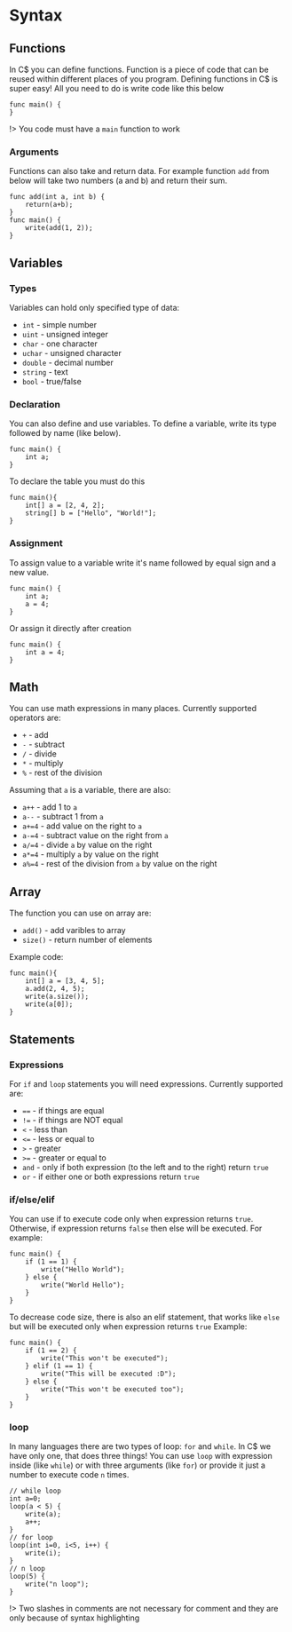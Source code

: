 # Syntax
## Functions
In C$ you can define functions. Function is a piece of code that can be reused within different places of you program.
Defining functions in C$ is super easy! All you need to do is write code like this below
```clike
func main() {
}
```
!> You code must have a `main` function to work
### Arguments
Functions can also take and return data. For example function `add` from below will take two numbers (a and b) and return their sum.
```clike
func add(int a, int b) {
    return(a+b);
}
func main() {
    write(add(1, 2));
} 
```
## Variables
### Types
Variables can hold only specified type of data:
- `int` - simple number
- `uint` - unsigned integer
- `char` - one character
- `uchar` - unsigned character
- `double` - decimal number
- `string` - text
- `bool` - true/false

### Declaration
You can also define and use variables. To define a variable, write its type followed by name (like below).
```clike
func main() {
    int a;
}
```
To declare the table you must do this
```clike
func main(){
    int[] a = [2, 4, 2];
    string[] b = ["Hello", "World!"];
}
```
### Assignment
To assign value to a variable write it's name followed by equal sign and a new value.
```clike
func main() {
    int a;
    a = 4;
}
```
Or assign it directly after creation
```clike
func main() {
    int a = 4;
}
```
## Math
You can use math expressions in many places. Currently supported operators are:
- `+` - add
- `-` - subtract
- `/` - divide
- `*` - multiply
- `%` - rest of the division


Assuming that `a` is a variable, there are also:
- `a++` - add 1 to `a`
- `a--` - subtract 1 from `a`
- `a+=4` - add value on the right to `a`
- `a-=4` - subtract value on the right from `a`
- `a/=4` - divide `a` by value on the right
- `a*=4` - multiply `a` by value on the right
- `a%=4` - rest of the division from `a` by value on the right

## Array
The function you can use on array are:
- `add()` - add varibles to array
- `size()` - return number of elements

Example code:
```clike
func main(){
    int[] a = [3, 4, 5];
    a.add(2, 4, 5);
    write(a.size());
    write(a[0]);
}
```

## Statements
### Expressions
For `if` and `loop` statements you will need expressions. Currently supported are:
- `==` - if things are equal
- `!=` - if things are NOT equal
- `<` - less than
- `<=` - less or equal to
- `>` - greater
- `>=` - greater or equal to
- `and` - only if both expression (to the left and to the right) return `true`
- `or` - if either one or both expressions return `true`
### if/else/elif
You can use if to execute code only when expression returns `true`.
Otherwise, if expression returns `false` then else will be executed.
For example:
```clike
func main() {
    if (1 == 1) {
        write("Hello World");
    } else {
        write("World Hello");
    }
}
```
To decrease code size, there is also an elif statement, that works like `else` but will be executed only when expression returns `true`
Example:
```clike
func main() {
    if (1 == 2) {
        write("This won't be executed");
    } elif (1 == 1) {
        write("This will be executed :D");
    } else {
        write("This won't be executed too");
    }
}
```
### loop
In many languages there are two types of loop: `for` and `while`. In C$ we have only one, that does three things!
You can use `loop` with expression inside (like `while`) or with three arguments (like `for`) or provide it just a number to execute code `n` times.
```clike
// while loop
int a=0;
loop(a < 5) {
    write(a);
    a++;
}
// for loop
loop(int i=0, i<5, i++) {
    write(i);
}
// n loop
loop(5) {
    write("n loop");
}
```

!> Two slashes in comments are not necessary for comment and they are only because of syntax highlighting